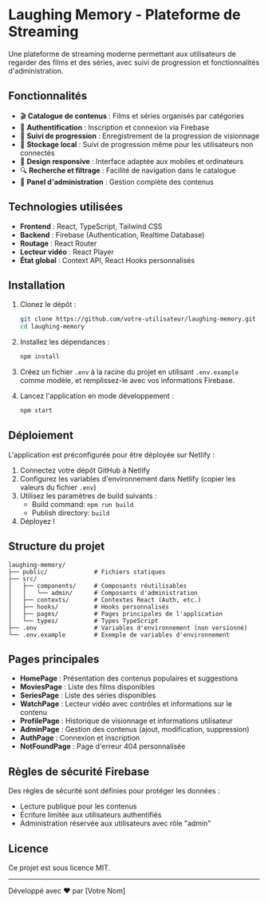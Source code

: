# Laughing Memory - Plateforme de Streaming

Une plateforme de streaming moderne permettant aux utilisateurs de regarder des films et des séries, avec suivi de progression et fonctionnalités d'administration.

## Fonctionnalités

- 🎬 **Catalogue de contenus** : Films et séries organisés par catégories
- 👤 **Authentification** : Inscription et connexion via Firebase
- 🎯 **Suivi de progression** : Enregistrement de la progression de visionnage
- 💾 **Stockage local** : Suivi de progression même pour les utilisateurs non connectés
- 📱 **Design responsive** : Interface adaptée aux mobiles et ordinateurs
- 🔍 **Recherche et filtrage** : Facilité de navigation dans le catalogue
- 👑 **Panel d'administration** : Gestion complète des contenus

## Technologies utilisées

- **Frontend** : React, TypeScript, Tailwind CSS
- **Backend** : Firebase (Authentication, Realtime Database)
- **Routage** : React Router
- **Lecteur vidéo** : React Player
- **État global** : Context API, React Hooks personnalisés

## Installation

1. Clonez le dépôt :
   ```bash
   git clone https://github.com/votre-utilisateur/laughing-memory.git
   cd laughing-memory
   ```

2. Installez les dépendances :
   ```bash
   npm install
   ```

3. Créez un fichier `.env` à la racine du projet en utilisant `.env.example` comme modèle, et remplissez-le avec vos informations Firebase.

4. Lancez l'application en mode développement :
   ```bash
   npm start
   ```

## Déploiement

L'application est préconfigurée pour être déployée sur Netlify :

1. Connectez votre dépôt GitHub à Netlify
2. Configurez les variables d'environnement dans Netlify (copier les valeurs du fichier `.env`)
3. Utilisez les paramètres de build suivants :
   - Build command: `npm run build`
   - Publish directory: `build`
4. Déployez !

## Structure du projet

```
laughing-memory/
├── public/             # Fichiers statiques
├── src/
│   ├── components/     # Composants réutilisables
│   │   └── admin/      # Composants d'administration
│   ├── contexts/       # Contextes React (Auth, etc.)
│   ├── hooks/          # Hooks personnalisés
│   ├── pages/          # Pages principales de l'application
│   └── types/          # Types TypeScript
├── .env                # Variables d'environnement (non versionné)
└── .env.example        # Exemple de variables d'environnement
```

## Pages principales

- **HomePage** : Présentation des contenus populaires et suggestions
- **MoviesPage** : Liste des films disponibles
- **SeriesPage** : Liste des séries disponibles
- **WatchPage** : Lecteur vidéo avec contrôles et informations sur le contenu
- **ProfilePage** : Historique de visionnage et informations utilisateur
- **AdminPage** : Gestion des contenus (ajout, modification, suppression)
- **AuthPage** : Connexion et inscription
- **NotFoundPage** : Page d'erreur 404 personnalisée

## Règles de sécurité Firebase

Des règles de sécurité sont définies pour protéger les données :
- Lecture publique pour les contenus
- Écriture limitée aux utilisateurs authentifiés
- Administration réservée aux utilisateurs avec rôle "admin"

## Licence

Ce projet est sous licence MIT.

---

Développé avec ❤️ par [Votre Nom]
